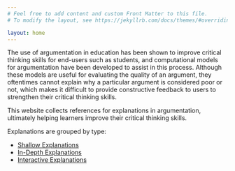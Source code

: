 ```yaml
---
# Feel free to add content and custom Front Matter to this file.
# To modify the layout, see https://jekyllrb.com/docs/themes/#overriding-theme-defaults

layout: home
---
```


The use of argumentation in education has been shown to improve critical thinking skills for end-users such as students, and computational models for argumentation have been developed to assist in this process. Although these models are useful for evaluating the quality of an argument, they oftentimes cannot explain why a particular argument is considered poor or not, which makes it difficult to provide constructive feedback to users to strengthen their critical thinking skills.

This website collects references for explanations in argumentation, ultimately helping learners improve their critical thinking skills.

Explanations are grouped by type: 

* [Shallow Explanations](explain_arguments/shallow_explanations)
* [In-Depth Explanations](explain_arguments/in-depth_explanations)
* [Interactive Explanations](explain_arguments/interactive_explanations)



